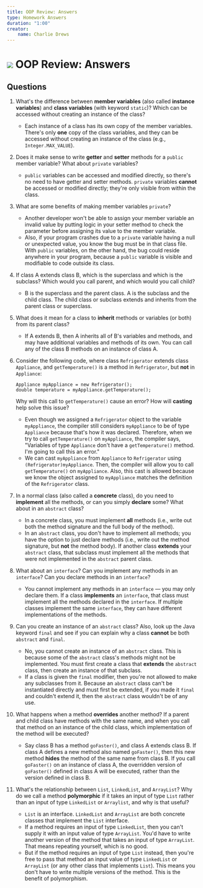 ```yaml
---
title: OOP Review: Answers
type: Homework Answers
duration: "1:00"
creator:
    name: Charlie Drews
---
```


# ![](https://ga-dash.s3.amazonaws.com/production/assets/logo-9f88ae6c9c3871690e33280fcf557f33.png) OOP Review: Answers

## Questions

1. What's the difference between **member variables** (also called **instance variables**) and **class variables** (with keyword `static`)? Which can be accessed without creating an instance of the class?

   - Each instance of a class has its own copy of the member variables. There's only **one** copy of the class variables, and they can be accessed without creating an instance of the class (e.g., `Integer.MAX_VALUE`).

2. Does it make sense to write **getter** and **setter** methods for a `public` member variable? What about `private` variables?

   - `public` variables can be accessed and modified directly, so there's no need to have getter and setter methods. `private` variables **cannot** be accessed or modified directly; they're only visible from within the class.

3. What are some benefits of making member variables `private`?

   - Another developer won't be able to assign your member variable an invalid value by putting logic in your setter method to check the parameter before assigning its value to the member variable.
   - Also, if your program crashes due to a `private` variable having a null or unexpected value, you know the bug must be in that class file. With `public` variables, on the other hand, the bug could reside anywhere in your program, because a `public` variable is visible and modifiable to code outside its class.

4. If class A extends class B, which is the superclass and which is the subclass? Which would you call parent, and which would you call child?

   - B is the superclass and the parent class. A is the subclass and the child class. The child class or subclass extends and inherits from the parent class or superclass.
 
5. What does it mean for a class to **inherit** methods or variables (or both) from its parent class?

   - If A extends B, then A inherits all of B's variables and methods, and may have additional variables and methods of its own. You can call any of the class B methods on an instance of class A.

6. Consider the following code, where class `Refrigerator` extends class `Appliance`, and `getTemperature()` is a method in `Refrigerator`, but **not** in `Appliance`:

    ```
    Appliance myAppliance = new Refrigerator();
    double temperature = myAppliance.getTemperature();
    ```

   Why will this call to `getTemperature()` cause an error? How will **casting** help solve this issue?

   - Even though we assigned a `Refrigerator` object to the variable `myAppliance`, the compiler still considers `myAppliance` to be of type `Appliance` because that's how it was declared. Therefore, when we try to call `getTemperature()` on `myAppliance`, the compiler says, "Variables of type `Appliance` don't have a `getTemperature()` method. I'm going to call this an error."
   - We can cast `myAppliance` from `Appliance` to `Refrigerator` using `(Refrigerator)myAppliance`. Then, the compiler will allow you to call `getTemperature()` on `myAppliance`. Also, this cast is allowed because we know the object assigned to `myAppliance` matches the definition of the `Refrigerator` class.

7. In a normal class (also called a **concrete** class), do you need to **implement** all the methods, or can you simply **declare** some? What about in an `abstract` class?

   - In a concrete class, you must implement **all** methods (i.e., write out both the method signature and the full body of the method).
   - In an `abstract` class, you don't have to implement all methods; you have the option to just declare methods (i.e., write out the method signature, but **not** the method body). If another class **extends** your `abstract` class, that subclass must implement all the methods that were not implemented in the `abstract` parent class.

8. What about an `interface`? Can you implement any methods in an `interface`? Can you declare methods in an `interface`?

   - You cannot implement any methods in an `interface` — you may only declare them. If a class **implements** an `interface`, that class must implement all the methods declared in the `interface`. If multiple classes implement the same `interface`, they can have different implementations of the methods.

9. Can you create an instance of an `abstract` class? Also, look up the Java keyword `final` and see if you can explain why a class **cannot** be both `abstract` and `final`.

   - No, you cannot create an instance of an `abstract` class. This is because some of the `abstract` class's methods might not be implemented. You must first create a class that **extends** the `abstract` class, then create an instance of that subclass.
   - If a class is given the `final` modifier, then you're not allowed to make any subclasses from it. Because an `abstract` class can't be instantiated directly and must first be extended, if you made it `final` and couldn't extend it, then the `abstract` class wouldn't be of any use.

10. What happens when a method **overrides** another method? If a parent and child class have methods with the same name, and when you call that method on an instance of the child class, which implementation of the method will be executed?

    - Say class B has a method `goFaster()`, and class A extends class B. If class A defines a new method also named `goFaster()`, then this new method **hides** the method of the same name from class B. If you call `goFaster()` on an instance of class A, the overridden version of `goFaster()` defined in class A will be executed, rather than the version defined in class B.

11. What's the relationship between `List`, `LinkedList`, and `ArrayList`? Why do we call a method **polymorphic** if it takes an input of type `List` rather than an input of type `LinkedList` or `Arraylist`, and why is that useful?

    - `List` is an interface. `LinkedList` and `ArrayList` are both concrete classes that implement the `List` interface.
    - If a method requires an input of type `LinkedList`, then you can't supply it with an input value of type `ArrayList`. You'd have to write another version of the method that takes an input of type `ArrayList`. That means repeating yourself, which is no good.
    - But if the method requires an input of type `List` instead, then you're free to pass that method an input value of type `LinkedList` or `ArrayList` (or any other class that implements `List`). This means you don't have to write multiple versions of the method. This is the benefit of polymorphism.
